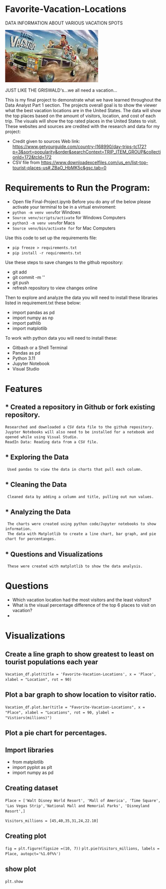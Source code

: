 # Favorite-Vacation-Locations
DATA INFORMATION ABOUT VARIOUS VACATION SPOTS

![Screenshot](IMG_15.png)

JUST LIKE THE GRISWALD's...we all need a vacation...

This is my final project to demonstrate what we have learned throughout the Data Analyst Part 1 section. The projects overall goal is to show the viewer what the best vacation locations are in the United States. The data will show the top places based on the amount of visitors, location, and cost of each trip. The visuals will show the top rated places in the United States to visit. 
These websites and sources are credited with the research and data for my project: 
* Credit given to sources Web link: https://www.getyourguide.com/country-l168990/day-trips-tc172?p=3&sort=popularity&order&searchContext=TRIP_ITEM_GROUP&collectionId=172&tcId=172
* CSV file from https://www.downloadexcelfiles.com/us_en/list-top-tourist-places-us#.ZBaO_HbMK5c&gsc.tab=0

# Requirements to Run the Program:
* Open file Final-Project.ipynb
Before you do any of the below please activate your terminal to be in a virtual enviroment:
 * `python -m venv venv`for Windows 
 * `Source venv/scripts/activate` for Windows Computers
 * `python3 -m venv venv`for Macs 
 * `Source venv/bin/activate for` for Mac Computers

Use this code to  set up the requirements file:
* `pip freeze > requirements.txt`
* `pip install -r requirements.txt`

Use these steps to save changes to the github repository:
* git add <file>
* git commit -m '<file>'
* git push 
* refresh repository to view changes online

Then to explore and analyze the data you will need to install these libraries listed in requirement.txt these below:
* import pandas as pd 
* import numpy as np
* import pathlib  
* import matplotlib 

To work with python data you will need to install these: 
* Gitbash or a Shell Terminal
* Pandas as pd
* Python 3.11 
* Jupyter Notebook 
* Visual Studio 

# Features
## * Created a repository in Github or fork existing repository.
    Researched and downloaded a CSV data file to the github repository.
    Juypter Notebooks will also need to be installed for a notebook and opened while using Visual Studio.
    ReadIn Data: Reading data from a CSV file.
## * Exploring the Data 
     Used pandas to view the data in charts that pull each column.
## * Cleaning the Data 
     Cleaned data by adding a column and title, pulling out nun values.  
## * Analyzing the Data 
     The charts were created using python code/Jupyter notebooks to show information. 
     The data with Matplotlib to create a line chart, bar graph, and pie chart for percentanges. 
## * Questions and Visualizations 
     These were created with matplotlib to show the data analysis.

# Questions 

* Which vacation location had the most visitors and the least visitors?
* What is the visual percentage difference of the top 6 places to visit on vacation?
* 
# Visualizations 

## Create a line graph to show greatest to least on tourist populations each year
`Vacation_df.plot(title = 'Favorite-Vacation-Locations', x = 'Place', xlabel = "Location", rot = 90)`

## Plot a bar graph to show location to visitor ratio.
`Vacation_df.plot.bar(title = "Favorite-Vacation-Locations", x = "Place", xlabel = "Locations", rot = 90, ylabel = "Vistiors(millions)")`

## Plot a pie chart for percentages. 
## Import libraries
* from matplotlib 
* import pyplot as plt
* import numpy as pd

## Creating dataset
`Place = ['Walt Disney World Resort', 'Mall of America', 'Time Square', 'Las Vegas Strip','National Mall and Memorial Parks', 'Disneyland Resort',]`
 
`Visitors_millions = [45,40,35,31,24,22.10]`

## Creating plot
`fig = plt.figure(figsize =(10, 7))`
`plt.pie(Visitors_millions, labels = Place, autopct='%1.0f%%')`

## show plot
`plt.show`
